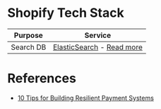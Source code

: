 # Shopify Tech Stack

| Purpose   | Service                                                                                                                                 |
|-----------|-----------------------------------------------------------------------------------------------------------------------------------------|
| Search DB | [ElasticSearch](https://github.com/Anshul619/HLD-System-Designs/tree/main/3_Databases/9_Search-Databases/ElasticSearch/Readme.md) - [Read more](https://www.elastic.co/customers/shopify) |

# References
- [10 Tips for Building Resilient Payment Systems](https://shopify.engineering/building-resilient-payment-systems)